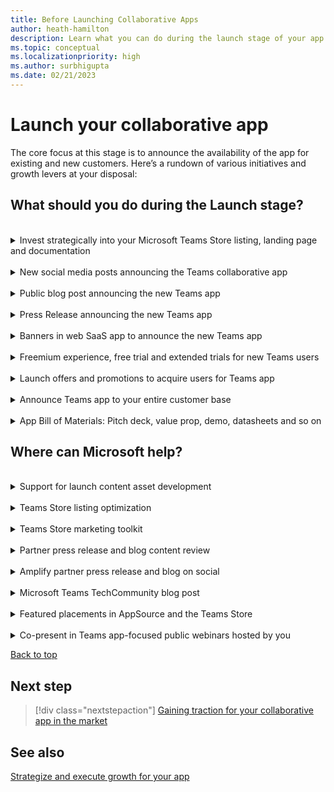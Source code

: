 ```yaml
---
title: Before Launching Collaborative Apps
author: heath-hamilton
description: Learn what you can do during the launch stage of your app to grow your app.
ms.topic: conceptual
ms.localizationpriority: high
ms.author: surbhigupta
ms.date: 02/21/2023
---
```

# Launch your collaborative app

The core focus at this stage is to announce the availability of the app for existing and new customers. Here’s a rundown of various initiatives and growth levers at your disposal:

## What should you do during the Launch stage?

<br>

<details>
<summary>Invest strategically into your Microsoft Teams Store listing, landing page and documentation</summary>

Ensure that you’ve included links to your Teams app on your landing page, documentation, marketing materials, and so on. For more information, see [Promote your app on another site](../overview.md#promote-your-app-on-another-site) to fetch the link to your app inside the Teams in-product marketplace.

To get the public AppSource link, visiy [Microsoft AppSource](https://appsource.microsoft.com/marketplace/apps?exp=ubp8&page=1&product=teams) and search for your app in the search box. Pick the URL from your browser’s address bar.

Focus on the following with respect to your Teams Store listing, landing page and documentation at this stage:

- **Teams Store listing**: It's the description and metadata that appears on the public Teams marketplace. It's the most important piece of text that conveys what your app can do, and the value users can derive out of it. The Teams Store listing appears within the Teams Store in Teams clients and the Manage Apps section in the Teams Admin Center. It also appears on the AppSource public marketplace on the web.

    Here’s some key guidance:

  - Call out specifically what your app can do inside Teams vs focusing on your core SaaS product. Users are hiring your app to do a job in Teams, not in your web SaaS app for the browser or native mobile clients and want to be certain it can deliver value inside Teams. It helps if you can call out the degree of overlap in terms of supported scenarios between your core SaaS product and Teams app.
  - Use bullet points and emojis to break the wall of text and achieve better readability.
  - Include screenshots in your listing that show the app’s experience and underscore the user value inside Teams.
  - Include a video in your listing that focuses on showing the app’s experience inside Teams. Generic marketing videos that talk about the user problem your app is solving or one that simply gives an overview of your entire SaaS product aren't meaningful. It leads to higher customer satisfaction if you set accurate expectations for your app's value and user experience inside Teams.
  - Ensure to include customer testimonials or quotes directly in your description and links to public references and success stories to build trust that your Teams app has already benefited customers. It will instill confidence in new customers looking to acquire or try your app.

    **Resources and examples for inspiration**

    Your Teams Store listing must meet the validation guidelines and Teams marketplace policies to be published.

    For more information on optimizing your Teams Store listing, see [Chapter 2 in Marketplace Best Practices Guide](https://aka.ms/marketplacebestpracticesguide).

- **Landing page**: It's the landing page for your app hosted on your website. You can use this page to talk about your Teams app in full detail. It must include the value delivered inside Teams, personas targeted, key scenarios, details of subscription or pricing, customer testimonials, and so on.  You can use this page to receive traffic from your core SaaS product or periodic digital or social campaigns.

    Here’s some key guidance:

  - As you’ve built a collaborative app inside Teams, avoid labeling it as a “Teams integration” page and linking it under the “Integrations” section in your website header, navigation menu or footer.
  - Your Teams collaborative app deserves a top-level link in your website header, navigation menu or footer. Make it easy to discover – more traffic is the first step to increased acquisition.
  - Use the recommended Teams Store CTA arts on multiple places on this page prominently to direct users to acquire your app.
  - Include beautiful video, animated GIFs, and artful screenshots of your real Teams app on this page for impactful storytelling. Your goal should be to get everyone who lands on this page to install and try out your Teams app immediately.
  - Ensure to include credible customer testimonials (with their permissions of course) and links to public references and success stories to build trust that your Teams app has already benefited customers.
  - It’s a good practice to include a FAQ section where users can quickly find answers to their most common queries related to your Teams app. It can include scenarios, features, any other cost or pricing, which SaaS subscription plans of yours support the Teams app, and so on.
  - Include download links to on-demand webinars or sign-up links to scheduled trainings, webinars, or events for your Teams app on this page. Remember all of these will result in valuable marketing qualified leads for your app.
  - Include a section on this page to collect user feedback about the Teams app including new feature asks. You can also use the landing page to prominently showcase the planned roadmap for your Teams app. Your users can use this page to upvote or downvote upcoming features. Users are more likely to pick your app over competition if they see continuous investments in the product.
  - This page must link to public pages and host downloadable copies of various bills of materials for your Teams app (see the bill of materials section). It can include technical solution datasheets, Teams app one-pager, IT admin guides, end-user facing app usage guides, and so on.
  - Your detailed public support or documentation page for the Teams app (see Documentation section) must also be prominently discoverable on this page. Users typically stumble upon the app’s landing page via search results.
  - Add a link to this page in your core SaaS product, for example, web app, native mobile apps, from periodic digital or social campaigns targeted at users who are likely to be using Teams.
  - If you have a support chatbot available on your website to help visitors find the right information or get human assistance, ensure that you deploy and tune the same for visitors coming to this page for your Teams app to assist them at priority.

    **Resources and examples for inspiration**

    For more information on guidelines for your website landing page, see [Chapter 3 in Marketplace Best Practices Guide](https://aka.ms/marketplacebestpracticesguide).

    You must use a badge on your landing page to direct users to acquire your app from AppSource or the Teams in-client marketplace:

    :::image type="content" source="../../../../../assets/images/app-fundamentals/landing-page.png" alt-text="Badge to acquire app from AppSource or Teams in-client marketplace." lightbox="../../../../../assets/images/app-fundamentals/landing-page.png":::

- **Documentation**: Coinciding with your Teams app going live, you must ensure the following public documentation is hosted and discoverable publicly on your website:

  - **Support page for Teams collaborative app**: This page must contain any setup and configuration instructions required in your SaaS backend for the Teams app to function. Among other things, it must also include the following:

    - App rollout and governance guidelines for IT admins.
    - Troubleshooting steps for both IT admins and users should they run into specific problems.
    - Support FAQs.
    - How to raise support requests for your Teams app.
    - SLAs promised.

    Include links to download your app’s technical solution datasheet and IT admin facing guides on this page as these help existing and new prospective customers evaluate your app.

  - **Usage guide for Teams collaborative app**: It's a highly recommended page to handhold new users in getting started with your app. It’s an opportunity to show how users can immediately get value by using your app inside Teams.

      Include links to download the Teams app one-pager and end-user facing app usage guides on this page. We highly recommend adding a [Share to Teams](../../../../build-and-test/share-to-teams-from-web-apps.md) button on this page so that users who found this page the resources contained here helpful can easily share it with their colleagues.

  If you have a support chatbot available on your website to help visitors find the right information or get human assistance, ensure that you deploy and tune the same for visitors coming to this page for your Teams app to assist them at priority.

[Back to top](#what-should-you-do-during-the-launch-stage)
</details>
<br>
<details>
<summary>New social media posts announcing the Teams collaborative app</summary>

You can generate interest from both existing and new customers and also drive traffic to your app‘s landing page or directly to the app’s listing in Teams Marketplace through social media posts and paid campaigns executed on your social channels.

Remember to include media, such as a video or an animated GIF in your post to make it rich and interactive. Mention **@M365** and **@MicrosoftTeams** in your posts. Use the hashtags #Teamsapps, #MicrosoftTeams, #TeamsISV throughout the year in social media posts for your collaborative app. It aids in extending exposure and flagging Microsoft’s social team for a potential retweet.

  :::image type="content" source="../../../../../assets/images/app-fundamentals/social-media-posts.png" alt-text="Social media posts." lightbox="../../../../../assets/images/app-fundamentals/social-media-posts.png" :::

Connect with the [ISV Marketplace Success Rewards Program team](mailto:rewards@microsoft.com) to seek guidance for your social media campaign and possible collaboration with Microsoft for execution. You can also seek help with the success metrics you should measure, such as:

- Number of views or clicks on your social posts.
- Number of visitors on your landing page.
- Number of MQLs generated on the landing page.
- Number of visitors to your app’s listing in the marketplace.
- Number of Teams app installs post launch.

[Back to top](#what-should-you-do-during-the-launch-stage)
</details>
<br>
<details>
<summary>Public blog post announcing the new Teams app</summary>

Blog posts help communicate the value of your app and its integration with Microsoft Teams to your audience. Use your blog to introduce your Teams app, how to use it and communicate the value prop for your users including use cases, scenarios and customer success stories. Include logos, animated GIFs, screenshots, quotes, URLs, and information pertinent to promoting your app.

> [!NOTE]
> When using your blog channel to drive press or media coverage or to request Microsoft quotes, refer to Microsoft’s Press Release guidelines for reviews (see the press release section).

[Back to top](#what-should-you-do-during-the-launch-stage)
</details>
<br>
<details>
<summary>Press Release announcing the new Teams app</summary>

Use PRs to publicly announce the application you've built and your collaboration with Microsoft.

> [!NOTE]
> Press releases and quotes must be reviewed by Microsoft representatives.

Connect with the [ISV Marketplace Success Rewards Program team](mailto:rewards@microsoft.com) to avail of the service to review your press release draft and get a quote from Microsoft. Once you publicly post your press release, evangelize through other channels. Microsoft doesn't post partner press releases. <!-- // Example press releases. // -->

[Back to top](#what-should-you-do-during-the-launch-stage)
</details>
<br>
<details>
<summary>Banners in web SaaS app to announce the new Teams app</summary>

Include in-product CTAs prominently in your web SaaS product to let users know about your new or updated Teams collaborative app. You can use transient banners, notifications bar, what’s new notifications inside your SaaS product’s UI for all users.

:::image type="content" source="../../../../../assets/images/app-fundamentals/in-product-banner.png" alt-text="In-product banner." lightbox="../../../../../assets/images/app-fundamentals/in-product-banner.png" :::

You can also use push notifications to relevant users, such as those belonging to those customers of yours who use Microsoft 365.

The banner or notification CTA can direct users to your app‘s landing page or directly to the app’s listing in Teams Marketplace.

[Back to top](#what-should-you-do-during-the-launch-stage)
</details>
<br>
<details>
<summary>Freemium experience, free trial and extended trials for new Teams users</summary>

Since your goal at this stage is to achieve product-market fit for your app, it’s critical to learn how users are perceiving your new app and if they’re getting the intended value by using the app. If you have a freemium SaaS offering, offer a limited feature set in your Teams app for free. If not already done for your core SaaS product, offer free trials to users who sign up for your app (and SaaS service) through the Teams marketplace (that is AppSource or Teams Store). If you already offer trials for your SaaS product and your standard free trial period is 15 days, consider extending the trial period for Teams users to 30-60 days.

Given you’ve built your Teams app for collaborative use cases, you'll naturally want trial users to invite their colleagues as well to use your app in shared context inside Teams. An extended trial facilitates collaborative evaluation of your app and increases the likelihood of these users converting to paid and sticky customers.

[Back to top](#what-should-you-do-during-the-launch-stage)
</details>
<br>
<details>
<summary>Launch offers and promotions to acquire users for Teams app</summary>

To acquire new customers for your Teams collaborative app, consider offering a little extra incentive to Teams users other than what’s available for your core SaaS product. If your app requires paid subscriptions, consider offering launch period discounts.

Consider promotions, such as 1:1 product demos, customer success consultations, invite-only webinars, trainings for the entire business unit or team using your Teams app help to differentiate your app. Such promotions help accelerate customer acquisition.

If you've already listed your transactable SaaS subscriptions for the Teams app in the marketplace, ensure that you price them at a discount. It encourages users to purchase your offer directly from the Teams marketplace.

:::image type="content" source="../../../../../assets/images/app-fundamentals/launch-offers-promotions.png" alt-text="Screenshot shows the launch offers and promotions page in Teams." lightbox="../../../../../assets/images/app-fundamentals/launch-offers-promotions.png" :::

[Back to top](#what-should-you-do-during-the-launch-stage)
</details>
<br>
<details>
<summary>Announce Teams app to your entire customer base</summary>

The first time your Teams app goes live on the marketplace and for every subsequent major updates, consider outreach to your entire customer base announcing the availability of the app. While social media posts, public blog post and press releases are for the entire world audience, direct-to-customer emails are the best channel to drive awareness about your app within existing customer organizations.

Ensure that you introduce your Teams app, its usage, and its value proposition for your users. You must include use cases, scenarios, customer stories via animated GIFs, screenshots, quotes, and CTAs to your app’s public landing page. Also, add install links to the Teams marketplace for the benefit of those users who are willing to get started immediately.

[Back to top](#what-should-you-do-during-the-launch-stage)
</details>
<br>
<details>
<summary>App Bill of Materials: Pitch deck, value prop, demo, datasheets and so on</summary>

To help Microsoft’s customer-facing teams talk about your app, we encourage you to develop comprehensive Go-to-Market Bill of Materials (GTM BOM). This bill of materials enables thousands of Microsoft customer-facing personnel to successfully discuss and demonstrate the benefits of your app when meeting with customers.

:::row:::
    :::column:::
        :::image type="content" source="../../../../../assets/images/app-fundamentals/app-bill-a.png" alt-text="App bill material." lightbox="../../../../../assets/images/app-fundamentals/app-bill-a.png" :::
    :::column-end:::
    :::column:::
  :::image type="content" source="../../../../../assets/images/app-fundamentals/app-bill-b.png" alt-text="App bill of materials." lightbox="../../../../../assets/images/app-fundamentals/app-bill-b.png" :::
    :::column-end:::
:::row-end:::

| GTM BOM asset | Description |
| --- | --- |
| One-page overview | Provides an overview of what your app does and the core value proposition of using the app inside Microsoft Teams. |
| Customer pitch deck | A customer-shareable PowerPoint presentation that demonstrates the value of your app integrated within the Microsoft Teams platform. The presentation details the core benefits, features and capabilities of your app and includes a story of a customer successfully using your app. |
| Demo video | An under 90-seconds video that demonstrates the features of your app and how it adds value to your customer. |
| Global contacts list | A list of contacts within your organization across regions that Microsoft customer success, sales and engineering teams can engage to facilitate app deployment and onboard new customers. |
| Customer success story | A one-page PowerPoint slide that shares how a customer is successfully using your app in Microsoft Teams and the benefit they're receiving from it. |
| Customer support for end users and IT Admins | An overview of how customers can get support for any issues they encounter using your integrated Microsoft Teams app. |
| IT Admin - App Config and Rollout Guide | A guide for IT admins of customer organizations to configure and roll out the integrated Microsoft Teams app for their users. |
| End User - Getting Started and Usage Guide | A guide for end users on how to get signed in and use the features of your integrated Microsoft Teams app. |
| Technical solution datasheet | Provides an overview of the architecture, APIs, data handling and compliance aspects of your Teams app. This document is helpful for IT admins as well as  Microsoft sales and customer success engineers when rolling out an overall solution into a customer’s organization. |
| Adoption templates (emails, flyers) | Emailer and poster templates both your customers and Microsoft’s customer-facing employees can use to drive awareness of your app within the customer organization. |

Once built, you can host the same bill of materials on your app's public landing page, support and documentation pages for handy distribution and easy reference for customers.

[Back to top](#what-should-you-do-during-the-launch-stage)
</details>

## Where can Microsoft help?

<br>
<details>
<summary>Support for launch content asset development</summary>

Connect with the [ISV Marketplace Success Rewards Program team](mailto:rewards@microsoft.com) and request access to a comprehensive set of [bill of materials templates](https://microsoft.sharepoint.com/:f:/t/ModernWorkPartnerGTM/EpRZF5EvTHJDiBbEkekahiwBbkP7HvmRFu7af_syDipzRw?e=YlXPZM) and branding guidance for use in your Microsoft Teams app marketing activities. Review the template(s) or guidance provided and upload your drafted GTM BOM asset(s) and request form(s) per instructions for Microsoft to distribute internally.

</details>
<br>
<details>
<summary>Teams Store listing optimization</summary>

Improve your solution listing in Teams marketplace by following the best practices [here](/azure/marketplace/gtm-offer-listing-best-practices).

</details>
<br>
<details>
<summary>Teams Store marketing toolkit</summary>

Get free, customizable marketing and sales resources, such as data sheets, presentations, and more collateral to customize marketing for your Teams app [here](https://partner.microsoft.com/asset#/?type=marketing-campaigns&area=mrkt).

</details>
<br>
<details>
<summary>Partner press release and blog content review</summary>

Publicly announce your Teams app by leveraging this service to review a press release you draft and get a quote from a Microsoft representative. Create an effective press release by using eight key pointers and connect with the [ISV Marketplace Success Rewards Program team](mailto:rewards@microsoft.com) to use the offer.

</details>
<br>
<details>
<summary>Amplify partner press release and blog on social</summary>

Microsoft can help Teams customers gain awareness of your new or updated collaborative app by including your app in the Commercial Marketplace “What’s New” blog as well as amplifying your blog or PR on social channels. Connect with the [ISV Marketplace Success Rewards Program team](mailto:rewards@microsoft.com) for using the offer.

</details>
<br>
<details>
<summary>Microsoft Teams TechCommunity blog post</summary>

Contact the field, account, or engineering representatives from Microsoft to discuss the possibility of publishing a dedicated blog post on Teams blog. Here's an example of a [blog post](https://techcommunity.microsoft.com/t5/microsoft-teams-blog/salesforce-brings-sales-and-service-data-into-microsoft-teams-to/ba-p/2521221).

</details>
<br>
<details>
<summary>Featured placements in AppSource and the Teams Store</summary>

Contact your Microsoft field, account or engineering representatives or connect with the [ISV Marketplace Success Rewards Program team](mailto:rewards@microsoft.com) to feature your app in AppSource and the Teams Store merchandising sections. Ensure your app experience is free of bugs to boost your chances of getting promoted on the Teams Store.

> [!NOTE]
> The Teams Store editorial team determines the prominence and location of an app within the editorial sections such as promo banner on the Teams Store based on ranking parameters.
>
> For more information, see [Microsoft Teams Store ranking parameters](../teams-store-ranking-parameters.md).

</details>
<br>
<details>
<summary>Co-present in Teams app-focused public webinars hosted by you</summary>

Contact your Microsoft field, account, or engineering representatives to request their participation in to-customer webinars you’ve planned for announcing and evangelizing your Teams collaborative app.

</details>

[Back to top](#launch-your-collaborative-app)

## Next step

> [!div class="nextstepaction"]
> [Gaining traction for your collaborative app in the market](gain-traction.md)

## See also

[Strategize and execute growth for your app](overview-app-growth.md)

